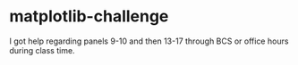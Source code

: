 # matplotlib-challenge
I got help regarding panels 9-10 and then 13-17 through BCS or office hours during class time.
